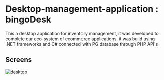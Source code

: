 # Desktop-management-application : bingoDesk

This a desktop application for inventory management, it was developed to complete our eco-system of ecommerce applications. it was build using .NET frameworks and C# connected 
with PG database through PHP API's

## Screens
![desktop](https://user-images.githubusercontent.com/51085405/98637705-12bdec00-2329-11eb-9f1f-79e5a0431aa0.gif)
